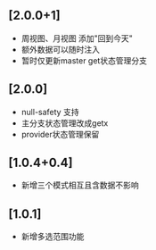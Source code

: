 ## [2.0.0+1]
- 周视图、月视图 添加"回到今天"
- 额外数据可以随时注入
- 暂时仅更新master get状态管理分支

## [2.0.0]
- null-safety 支持
- 主分支状态管理改成getx
- provider状态管理保留


## [1.0.4+0.4]
- 新增三个模式相互且含数据不影响

## [1.0.1]
- 新增多选范围功能

